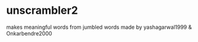 # unscrambler2
makes meaningful words from jumbled words made by yashagarwal1999 &amp; Onkarbendre2000
